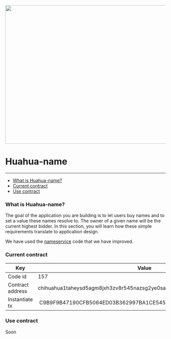 
<div align="center">
<img src="https://user-images.githubusercontent.com/1071490/206801143-81eef3ef-4bdd-4d8d-8607-ef3a8b7cf39e.jpg" width="600" height="436" />
</div>

# Huahua-name

* * *

*   [What is Huahua-name?](#what-is-huahua-name "What is Huahua-name?")
*   [Current contract](#current-contract "Current contract")
*   [Use contract](#use-contract "Use contract")

### What is Huahua-name? ###

The goal of the application you are building is to let users buy names and to set a value these names resolve to.
The owner of a given name will be the current highest bidder. In this section, you will learn how these simple
 requirements translate to application design.

We have used the [nameservice](https://github.com/deus-labs/cw-contracts/tree/main/contracts/nameservice) code that we have improved.

### Current contract ###

| Key | Value |
|--|--|
| Code id  | 157 |
| Contract address | chihuahua1taheysd5agm8jxh3zv8r545nazsg2ye0samdn55g7jexnsz678hqwpzwz9 |
| Instantiate tx | C9B9F9B47190CFB5064ED03B362997BA1CE5452FFEC256BA6F3B169305181688 |

### Use contract ###

Soon
